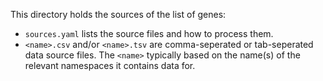 This directory holds the sources of the list of genes:

* `sources.yaml` lists the source files and how to process them.
* `<name>.csv` and/or `<name>.tsv` are comma-seperated or tab-seperated data source files. The `<name>` typically
  based on the name(s) of the relevant namespaces it contains data for.
